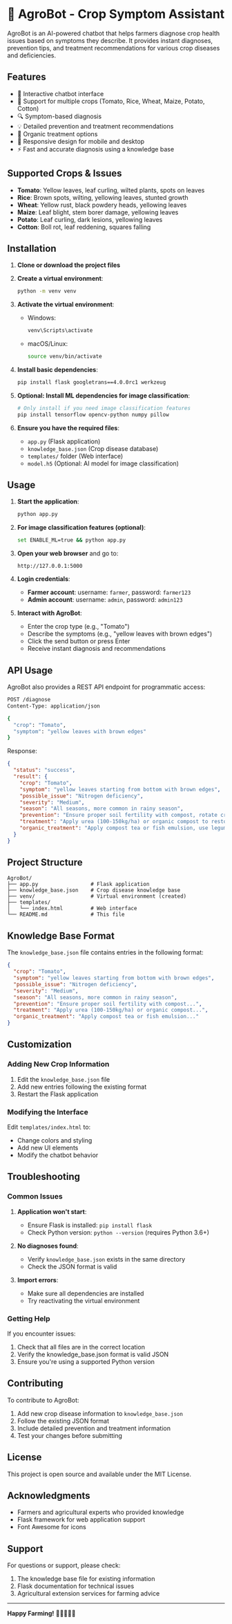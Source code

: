 # 🌱 AgroBot - Crop Symptom Assistant

AgroBot is an AI-powered chatbot that helps farmers diagnose crop health issues based on symptoms they describe. It provides instant diagnoses, prevention tips, and treatment recommendations for various crop diseases and deficiencies.

## Features

- 🤖 Interactive chatbot interface
- 🌾 Support for multiple crops (Tomato, Rice, Wheat, Maize, Potato, Cotton)
- 🔍 Symptom-based diagnosis
- 💡 Detailed prevention and treatment recommendations
- 🌱 Organic treatment options
- 📱 Responsive design for mobile and desktop
- ⚡ Fast and accurate diagnosis using a knowledge base

## Supported Crops & Issues

- **Tomato**: Yellow leaves, leaf curling, wilted plants, spots on leaves
- **Rice**: Brown spots, wilting, yellowing leaves, stunted growth
- **Wheat**: Yellow rust, black powdery heads, yellowing leaves
- **Maize**: Leaf blight, stem borer damage, yellowing leaves
- **Potato**: Leaf curling, dark lesions, yellowing leaves
- **Cotton**: Boll rot, leaf reddening, squares falling

## Installation

1. **Clone or download the project files**

2. **Create a virtual environment**:
   ```bash
   python -m venv venv
   ```

3. **Activate the virtual environment**:
   - Windows:
     ```bash
     venv\Scripts\activate
     ```
   - macOS/Linux:
     ```bash
     source venv/bin/activate
     ```

4. **Install basic dependencies**:
   ```bash
   pip install flask googletrans==4.0.0rc1 werkzeug
   ```

5. **Optional: Install ML dependencies for image classification**:
   ```bash
   # Only install if you need image classification features
   pip install tensorflow opencv-python numpy pillow
   ```

6. **Ensure you have the required files**:
   - `app.py` (Flask application)
   - `knowledge_base.json` (Crop disease database)
   - `templates/` folder (Web interface)
   - `model.h5` (Optional: AI model for image classification)

## Usage

1. **Start the application**:
   ```bash
   python app.py
   ```

2. **For image classification features (optional)**:
   ```bash
   set ENABLE_ML=true && python app.py
   ```

3. **Open your web browser** and go to:
   ```
   http://127.0.0.1:5000
   ```

4. **Login credentials**:
   - **Farmer account**: username: `farmer`, password: `farmer123`
   - **Admin account**: username: `admin`, password: `admin123`

5. **Interact with AgroBot**:
   - Enter the crop type (e.g., "Tomato")
   - Describe the symptoms (e.g., "yellow leaves with brown edges")
   - Click the send button or press Enter
   - Receive instant diagnosis and recommendations

## API Usage

AgroBot also provides a REST API endpoint for programmatic access:

```bash
POST /diagnose
Content-Type: application/json

{
  "crop": "Tomato",
  "symptom": "yellow leaves with brown edges"
}
```

Response:
```json
{
  "status": "success",
  "result": {
    "crop": "Tomato",
    "symptom": "yellow leaves starting from bottom with brown edges",
    "possible_issue": "Nitrogen deficiency",
    "severity": "Medium",
    "season": "All seasons, more common in rainy season",
    "prevention": "Ensure proper soil fertility with compost, rotate crops with legumes...",
    "treatment": "Apply urea (100-150kg/ha) or organic compost to restore nitrogen",
    "organic_treatment": "Apply compost tea or fish emulsion, use legume cover crops"
  }
}
```

## Project Structure

```
AgroBot/
├── app.py                 # Flask application
├── knowledge_base.json    # Crop disease knowledge base
├── venv/                  # Virtual environment (created)
├── templates/
│   └── index.html         # Web interface
└── README.md              # This file
```

## Knowledge Base Format

The `knowledge_base.json` file contains entries in the following format:

```json
{
  "crop": "Tomato",
  "symptom": "yellow leaves starting from bottom with brown edges",
  "possible_issue": "Nitrogen deficiency",
  "severity": "Medium",
  "season": "All seasons, more common in rainy season",
  "prevention": "Ensure proper soil fertility with compost...",
  "treatment": "Apply urea (100-150kg/ha) or organic compost...",
  "organic_treatment": "Apply compost tea or fish emulsion..."
}
```

## Customization

### Adding New Crop Information

1. Edit the `knowledge_base.json` file
2. Add new entries following the existing format
3. Restart the Flask application

### Modifying the Interface

Edit `templates/index.html` to:
- Change colors and styling
- Add new UI elements
- Modify the chatbot behavior

## Troubleshooting

### Common Issues

1. **Application won't start**:
   - Ensure Flask is installed: `pip install flask`
   - Check Python version: `python --version` (requires Python 3.6+)

2. **No diagnoses found**:
   - Verify `knowledge_base.json` exists in the same directory
   - Check the JSON format is valid

3. **Import errors**:
   - Make sure all dependencies are installed
   - Try reactivating the virtual environment

### Getting Help

If you encounter issues:
1. Check that all files are in the correct location
2. Verify the knowledge_base.json format is valid JSON
3. Ensure you're using a supported Python version

## Contributing

To contribute to AgroBot:
1. Add new crop disease information to `knowledge_base.json`
2. Follow the existing JSON format
3. Include detailed prevention and treatment information
4. Test your changes before submitting

## License

This project is open source and available under the MIT License.

## Acknowledgments

- Farmers and agricultural experts who provided knowledge
- Flask framework for web application support
- Font Awesome for icons

## Support

For questions or support, please check:
1. The knowledge base file for existing information
2. Flask documentation for technical issues
3. Agricultural extension services for farming advice

---

**Happy Farming!** 🌾👨‍🌾👩‍🌾